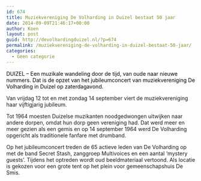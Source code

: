 ```yaml
---
id: 674
title: Muziekvereniging De Volharding in Duizel bestaat 50 jaar
date: 2014-09-09T21:46:17+00:00
author: Koen
layout: post
guid: http://devolhardingduizel.nl/?p=674
permalink: /muziekvereniging-de-volharding-in-duizel-bestaat-50-jaar/
categories:
  - Geen categorie
---
```

<p class="introduction text" style="color: #000000;">
  DUIZEL &#8211; Een muzikale wandeling door de tijd, van oude naar nieuwe nummers. Dat is de opzet van het jubileumconcert van muziekvereniging De Volharding in Duizel op zaterdagavond.
</p>

<div class="sandbox text alt">
  <p>
    Van vrijdag 12 tot en met zondag 14 september viert de muziekvereniging haar vijftigjarig jubileum.
  </p>
  
  <p>
    Tot 1964 moesten Duizelse muzikanten noodgedwongen uitwijken naar andere dorpen, omdat hun dorp geen vereniging had. Dat werd meer en meer gezien als een gemis en op 14 september 1964 werd De Volharding opgericht als traditionele fanfare met drumband.
  </p>
  
  <p>
    Op het jubileumconcert treden de 65 actieve leden van De Volharding op met de band Secret Stash, zanggroep Multivoices en een aantal &#8216;mystery guests&#8217;. Tijdens het optreden wordt oud beeldmateriaal vertoond. Als locatie is gekozen voor een grote tent op het plein voor gemeenschapshuis De Smis.
  </p>
</div>